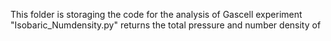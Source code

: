 This folder is storaging the code for the analysis of Gascell experiment
"Isobaric_Numdensity.py" returns the total pressure and number density of 
